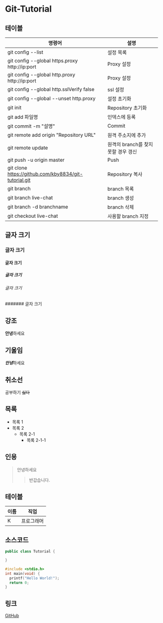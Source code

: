 # Git-Tutorial

## 테이블
명령어|설명
---|---|
git config --list| 설정 목록
git config --global https.proxy http://ip:port|Proxy 설정
git config --global http.proxy http://ip:port|Proxy 설정
git config --global http.sslVerify false|ssl 설정
git config --global --unset http.proxy|설정 초기화
git init|Repository 초기화
git add 파일명|인덱스에 등록
git commit -m "설명"|Commit
git remote add origin "Repository URL"|원격 주소지에 추가
git remote update|원격의 branch를 찾지 못할 경우 갱신
git push -u origin master|Push
git clone https://github.com/kby8834/git-tutorial.git|Repository 복사
git branch|branch 목록
git branch live-chat|branch 생성
git branch -d branchname| branch 삭제
git checkout live-chat|사용할 branch 지정

## 글자 크기
### 글자 크기
#### 글자 크기
##### 글자 크기
###### 글자 크기
####### 글자 크기

## 강조
**안녕**하세요

## 기울임
***안녕***하세요

## 취소선
공부하기 ~~싫다~~

## 목록
* 목록 1
* 목록 2
  * 목록 2-1
    * 목록 2-1-1

## 인용
>안녕하세요
>> 반갑습니다.

## 테이블
이름|직업
---|---|
K|프로그래머

## 소스코드
```java
public class Tutorial {

}
```
```c
#include <stdio.h>
int main(void) {
  printf("Hello World!");
  return 0;
}
```

## 링크
[GitHub](https://github.com/)
